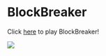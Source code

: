 # BlockBreaker

Click [here](https://dchen121.github.io/BlockBreaker/) to play BlockBreaker!

![](https://user-images.githubusercontent.com/6969699/34329958-e568ae7c-e8c8-11e7-8d6b-d461ca57b410.png)
